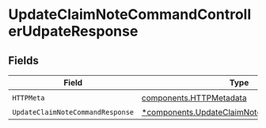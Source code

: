 # UpdateClaimNoteCommandControllerUdpateResponse


## Fields

| Field                                                                                                   | Type                                                                                                    | Required                                                                                                | Description                                                                                             |
| ------------------------------------------------------------------------------------------------------- | ------------------------------------------------------------------------------------------------------- | ------------------------------------------------------------------------------------------------------- | ------------------------------------------------------------------------------------------------------- |
| `HTTPMeta`                                                                                              | [components.HTTPMetadata](../../models/components/httpmetadata.md)                                      | :heavy_check_mark:                                                                                      | N/A                                                                                                     |
| `UpdateClaimNoteCommandResponse`                                                                        | [*components.UpdateClaimNoteCommandResponse](../../models/components/updateclaimnotecommandresponse.md) | :heavy_minus_sign:                                                                                      | N/A                                                                                                     |